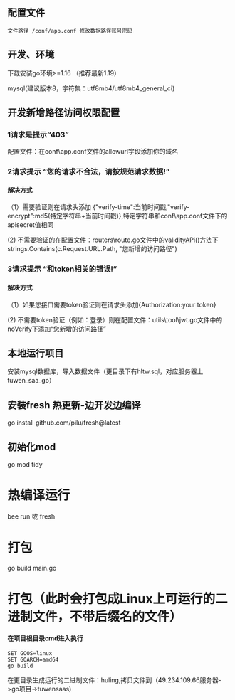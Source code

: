 
## 配置文件
```
文件路径 /conf/app.conf 修改数据路径账号密码

```
## 开发、环境
  下载安装go环境>=1.16 （推荐最新1.19）
  
  mysql(建议版本8，字符集：utf8mb4/utf8mb4_general_ci)
## 开发新增路径访问权限配置
### 1请求是提示“403”
配置文件：在conf\app.conf文件的allowurl字段添加你的域名
### 2请求提示 “您的请求不合法，请按规范请求数据!”
#### 解决方式
（1）需要验证则在请求头添加 {"verify-time":当前时间戳,"verify-encrypt":md5(特定字符串+当前时间戳)},特定字符串和conf\app.conf文件下的apisecret值相同

  (2) 不需要验证的在配置文件：routers\route.go文件中的validityAPi()方法下 strings.Contains(c.Request.URL.Path, "您新增的访问路径")
### 3请求提示 “和token相关的错误!”
#### 解决方式
（1）如果您接口需要token验证则在请求头添加{Authorization:your token}

  (2) 不需要token验证（例如：登录）则在配置文件：utils\tool\jwt.go文件中的noVerify下添加“您新增的访问路径”
## 本地运行项目
 安装mysql数据库，导入数据文件（更目录下有hltw.sql，对应服务器上tuwen_saa_go）
## 安装fresh 热更新-边开发边编译
go install github.com/pilu/fresh@latest

## 初始化mod
go mod tidy

# 热编译运行
bee run 或 fresh 
# 打包
go build main.go
# 打包（此时会打包成Linux上可运行的二进制文件，不带后缀名的文件） 
#### 在项目根目录cmd进入执行
```
SET GOOS=linux
SET GOARCH=amd64
go build

```
在更目录生成运行的二进制文件：huling,拷贝文件到（49.234.109.66服务器->go项目->tuwensaas)